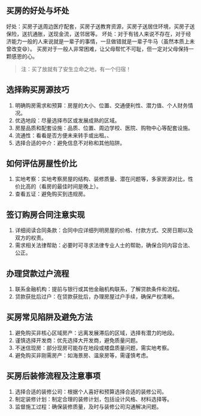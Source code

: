 ## 买房的好处与坏处
好处：买房子送周边医疗配套，买房子送教育资源，买房子送居住环境，买房子送保险，送抗通胀，送现金流，送邻居等。
坏处：对于有钱人来说不存在，对于经济能力一般的人来说就是一辈子的事情，一旦做错就是一辈子牛马（虽然本质上未曾改变😄）。
买房对于一般人非常困难，让父母帮忙不可耻，但一定对父母保持一颗感恩的心。

> 注：买了放就有了安生立命之地，有一个归宿！

## 选择购买房源技巧
1. 明确购房需求和预算：房屋的大小、位置、交通便利性、潜力值、个人财务情况。
2. 优选地段：尽量选择市区或发展成熟的区域。
3. 房屋品质和配套设施：品质、位置、周边学校、医院、购物中心等配套设施。
4. 流通性：看看是否方便未来转手或出租。、
5. 选择合适的中介：避免信息不对称和其他陷阱。

## 如何评估房屋性价比
1. 实地考察：实地考察房屋的结构、装修质量、潜在问题等，多家房源对比，性价比高的（看房的最佳时间是晚上）。
2. 查看五证：避免购买到违规房。

## 签订购房合同注意实现
1. 详细阅读合同条款：合同中应详细列明房屋的价格、付款方式、交房日期以及双方的权责。
2. 需求相关法律帮助：必要时可寻求法律专业人士的帮助，确保合同内容合法、公正。

## 办理贷款过户流程
1. 联系金融机构：提前与银行或其他金融机构联系，了解贷款条件和流程。
2. 贷款获批后过户：在贷款获批后，办理房屋过户手续，确保产权清晰。

## 买房常见陷阱及避免方法
1. 避免购买非核心区域房产：远离发展滞后的区域，选择有潜力的地段。
2. ‌谨慎选择开发商‌：优先选择大开发商，避免质量问题。
3. 不迷信现房‌：部分现房可能存在地段或楼盘质量问题，需实地考察。
4. 避免购买非刚需房产‌：如海景房、温泉房等，需谨慎考虑。

## 买房后装修流程及注意事项
1. 选择合适的装修公司‌：根据个人喜好和预算选择合适的装修公司。
2. 制定装修计划‌：制定合理的装修计划，包括设计风格、材料选择等。
3. 监督施工过程‌：确保装修质量，及时与装修公司沟通解决问题。

